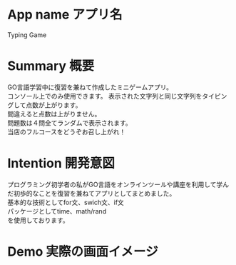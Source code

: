# App name アプリ名
Typing Game

# Summary 概要
GO言語学習中に復習を兼ねて作成したミニゲームアプリ。  
コンソール上でのみ使用できます。
表示された文字列と同じ文字列をタイピングして点数が上がります。  
間違えると点数は上がりません。  
問題数は４問全てランダムで表示されます。  
当店のフルコースをどうぞお召し上がれ！  

# Intention 開発意図
プログラミング初学者の私がGO言語をオンラインツールや講座を利用して学んだ初歩的なことを復習を兼ねてアプリとしてまとめました。  
基本的な技術としてfor文、swich文、if文  
パッケージとしてtime、math/rand  
を使用しております。

# Demo 実際の画面イメージ